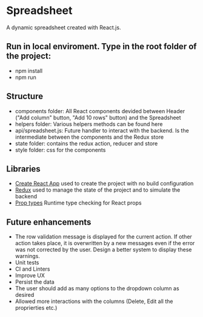 # Spreadsheet

A dynamic spreadsheet created with React.js.

## Run in local enviroment. Type in the root folder of the project:
   - npm install
   - npm run

## Structure
   - components folder: All React components devided between Header ("Add column" button, "Add 10 rows" button) and the Spreadsheet
   - helpers folder: Various helpers methods can be found here
   - api/spreadsheet.js: Future handler to interact with the backend. Is the intermediate between the components and the Redux store
   - state folder: contains the redux action, reducer and store
   - style folder: css for the components

## Libraries
   - [Create React App](https://github.com/facebook/create-react-app) used to create the project with no build configuration
   - [Redux](https://redux.js.org/) used to manage the state of the project and to simulate the backend
   - [Prop types](https://github.com/facebook/prop-types) Runtime type checking for React props

## Future enhancements
   - The row validation message is displayed for the current action. If other action takes place, it is overwritten by a new messages even if the error was not corrected by the user. Design a better system to display these warnings.
   - Unit tests
   - CI and Linters
   - Improve UX
   - Persist the data
   - The user should add as many options to the dropdown column as desired
   - Allowed more interactions with the columns (Delete, Edit all the proprierties etc.)